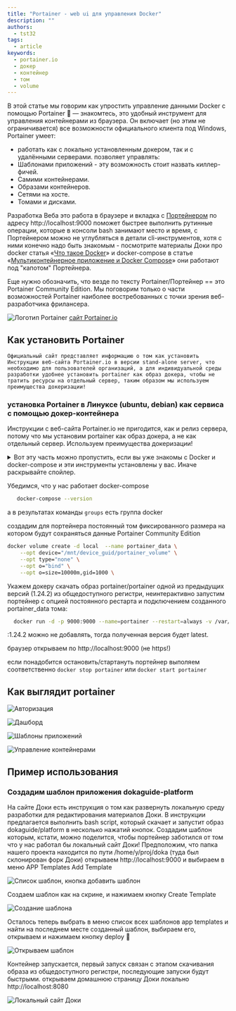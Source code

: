 ```yaml
---
title: "Portainer - web ui для управления Docker"
description: ""
authors:
  - tst32
tags:
  - article
keywords:
  - portainer.io  
  - докер
  - контейнер
  - том
  - volume
---
```


В этой статье мы говорим как упростить управление данными Docker с помощью Portainer :1st_place_medal:  — знакомтесь, это удобный инструмент для управления контейнерами из браузера. Он включает (но этим не ограничивается) все возможности официального клиента под Windows, Portainer  умеет:
  -  работать как с локально установленным докером, так и с удалёнными серверами. 
позволяет управлять: 
  -  Шаблонами приложений - эту возможность стоит назвать киллер-фичей. 
  -  Самими контейнерами.
  -  Образами контейнеров.
  -  Сетями на хосте.
  -  Томами и дисками.

Разработка Веба это работа в браузере и вкладка c [Портейнером](http://localhost:9000) по адресу http://localhost:9000 поможет быстрее выполнить рутинные операции, которые в консоли bash занимают место и время, с Портейнером можно не углубляться в детали cli-инструментов, хотя с ними конечно надо быть знакомым - посмотрите материалы Доки про docker статья «[Что такое Docker](/tools/docker/)» и docker-compose в статье «[Мультиконтейнерное приложение и Docker Compose](tools/docker-compose/)» они работают под "капотом" Портейнера. 

Еще нужно обозначить, что везде по тексту Portainer/Портейнер == это Portainer Community Edition. Мы поговорим только о части возможностей Portainer наиболее востребованных с точки зрения веб-разработчика фрилансера.  

![Логотип Portainer](images/portainer-logo1.png) [сайт Portainer.io](https://portainer.io)

## Как установить Portainer
    Официальный сайт представляет информацию о том как установить Инструкции веб-сайта Portainer.io в версии stand-alone server, что необходимо для пользователей организаций, а для индивидуальной среды разработки удобнее установить portainer как образ докера, чтобы не тратить ресурсы на отдельный сервер, таким образом мы используем преимущества докеризации! 
    
###  установка Portainer в Линуксе (ubuntu, debian) как сервиса с помощью докер-контейнера 
   Инструкции с веб-сайта Portainer.io не пригодится, как и релиз сервера, потому что мы установим portainer как образ докера, а не как отдельный сервер. Используем преимущества докеризации!   
<details>
    <summary>Вот эту часть можно пропустить, если вы уже знакомы с Docker и docker-compose и эти инструменты установлены у вас. Иначе раскрывайте спойлер.  
    </summary>  

   след.шаги повторяют как установить docker и docker-compose, если их у вас еще нет. также для работы portainera нужно, чтобы пользователь был в группе docker  

   в современных дистрах этот шаг не нужен, но пригодится если ubuntu bionic

```bash 
   sudo apt-get install     apt-transport-https     ca-certificates   software-properties-common  curl     gnupg     lsb-release
```
   
```bash   
  curl -fsSL https://download.docker.com/linux/ubuntu/gpg | sudo gpg --dearmor -o /usr/share/keyrings/docker-archive-keyring.gpg
```
```bash 
  sudo echo   "deb [arch=$(dpkg --print-architecture) signed-by=/usr/share/keyrings/docker-archive-keyring.gpg] https://download.docker.com/linux/ubuntu \ 
$(lsb_release -cs) stable" | sudo tee /etc/apt/sources.list.d/docker.list > /dev/null
```
```bash
  sudo apt update && apt-get install docker-ce docker-ce-cli containerd.io
```
```bash
   sudo usermod -aG docker $(whoami)
```   
   В этот каталог в домашней папки  

```bash
   mkdir -p $HOME/.docker/cli-plugins/
``` 
   скачиваем   [docker-compose](https://github.com/docker/compose/releases) и делаем его исполянемым    
```bash
   sudo chmod +x ~/.docker/cli-plugins/docker-compose 
```    
после всего перегузим компьютер, чтобы стартовали сервисы 
</details>

Убедимся, что у нас работает docker-compose 
```bash
   docker-compose --version   
```  
 а в результатах команды ```groups``` есть группа docker     

создадим для портейнера постоянный том фиксированного размера на котором будут сохраняться данные  Portainer Community Edition  

```bash
docker volume create -d local  --name portainer_data \
    --opt device="/mnt/device_guid/portainer_volume" \
    --opt type="none" \
    --opt o="bind" \
    --opt o=size=10000m,gid=1000 \
```
  Укажем докеру скачать образ portainer/portainer одной из предыдущих версий (1.24.2) из общедоступного регистри, неинтерактивно запустим портейнер с опцией постоянного рестарта и подключением  созданного portainer_data тома:

```bash
  docker run -d -p 9000:9000 --name=portainer --restart=always -v /var/run/docker.sock:/var/run/docker.sock -v portainer_data:/data portainer/portainer:1.24.2
```

  :1.24.2 можно не добавлять, тогда полученная версия будет latest.

браузер открываем по http://localhost:9000 (не https!) 

если понадобится остановить/стартануть портейнер выполяем соответственно ``` docker stop portainer ```  или  ``` docker start portainer ```

## Как выглядит portainer 

![Авторизация](images/07screen.png)

![Дашборд](images/02screen.png)

![Шаблоны приложений](images/03screen.png)

![Управление контейнерами](images/04screen.png)


## Пример использования 

### Cоздадим шаблон приложения  dokaguide-platform

На сайте Доки есть инструкция о том как развернуть локальную среду разработки для редактирования материалов Доки. В инструкции предлагается выполнить  bash script, который скачает и запустит образ dokaguide/platform в несколько нажатий кнопок. Создадим шаблон которым, кстати, можно поделится, чтобы портейнер заботился от том что у наc работал бы локальный сайт Доки!
Предположим, что папка нашего проекта находится по пути /home/y/proj/doka (туда был склонирован форк Доки) 
открываем  http://localhost:9000 и выбираем в меню APP Templates Add Template

![Список шаблон, кнопка добавить шаблон](images/08screen.png)

Создаем шаблон как на скрине, и нажимаем кнопку Create Template 

![Создание шаблона](images/09screen.png)

Осталось теперь выбрать в меню список всех шаблонов app templates и найти на последнем месте созданный шаблон, выбираем его, открываем и нажимаем кнопку deploy :tada:

![Открываем шаблон](images/05screen.png)

Контейнер запускается, первый запуск связан с этапом скачивания образа из общедоступного регистри, последующие запуски будут быстрыми. открываем домашнюю страницу Доки локально http://localhost:8080 

![Локальный сайт Доки](images/10screen.png)
